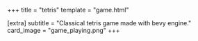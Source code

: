 +++
title = "tetris"
template = "game.html"

[extra]
subtitle = "Classical tetris game made with bevy engine."
card_image = "game_playing.png"
+++